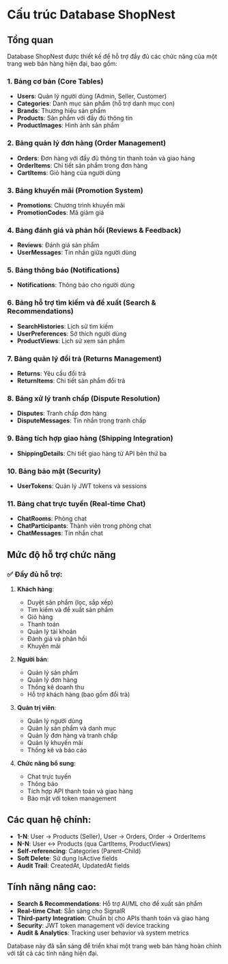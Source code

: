 # Cấu trúc Database ShopNest

## Tổng quan
Database ShopNest được thiết kế để hỗ trợ đầy đủ các chức năng của một trang web bán hàng hiện đại, bao gồm:

### 1. Bảng cơ bản (Core Tables)
- **Users**: Quản lý người dùng (Admin, Seller, Customer)
- **Categories**: Danh mục sản phẩm (hỗ trợ danh mục con)
- **Brands**: Thương hiệu sản phẩm
- **Products**: Sản phẩm với đầy đủ thông tin
- **ProductImages**: Hình ảnh sản phẩm

### 2. Bảng quản lý đơn hàng (Order Management)
- **Orders**: Đơn hàng với đầy đủ thông tin thanh toán và giao hàng
- **OrderItems**: Chi tiết sản phẩm trong đơn hàng
- **CartItems**: Giỏ hàng của người dùng

### 3. Bảng khuyến mãi (Promotion System)
- **Promotions**: Chương trình khuyến mãi
- **PromotionCodes**: Mã giảm giá

### 4. Bảng đánh giá và phản hồi (Reviews & Feedback)
- **Reviews**: Đánh giá sản phẩm
- **UserMessages**: Tin nhắn giữa người dùng

### 5. Bảng thông báo (Notifications)
- **Notifications**: Thông báo cho người dùng

### 6. Bảng hỗ trợ tìm kiếm và đề xuất (Search & Recommendations)
- **SearchHistories**: Lịch sử tìm kiếm
- **UserPreferences**: Sở thích người dùng
- **ProductViews**: Lịch sử xem sản phẩm

### 7. Bảng quản lý đổi trả (Returns Management)
- **Returns**: Yêu cầu đổi trả
- **ReturnItems**: Chi tiết sản phẩm đổi trả

### 8. Bảng xử lý tranh chấp (Dispute Resolution)
- **Disputes**: Tranh chấp đơn hàng
- **DisputeMessages**: Tin nhắn trong tranh chấp

### 9. Bảng tích hợp giao hàng (Shipping Integration)
- **ShippingDetails**: Chi tiết giao hàng từ API bên thứ ba

### 10. Bảng bảo mật (Security)
- **UserTokens**: Quản lý JWT tokens và sessions

### 11. Bảng chat trực tuyến (Real-time Chat)
- **ChatRooms**: Phòng chat
- **ChatParticipants**: Thành viên trong phòng chat
- **ChatMessages**: Tin nhắn chat

## Mức độ hỗ trợ chức năng

### ✅ Đầy đủ hỗ trợ:
1. **Khách hàng**:
   - Duyệt sản phẩm (lọc, sắp xếp)
   - Tìm kiếm và đề xuất sản phẩm
   - Giỏ hàng
   - Thanh toán
   - Quản lý tài khoản
   - Đánh giá và phản hồi
   - Khuyến mãi

2. **Người bán**:
   - Quản lý sản phẩm
   - Quản lý đơn hàng
   - Thống kê doanh thu
   - Hỗ trợ khách hàng (bao gồm đổi trả)

3. **Quản trị viên**:
   - Quản lý người dùng
   - Quản lý sản phẩm và danh mục
   - Quản lý đơn hàng và tranh chấp
   - Quản lý khuyến mãi
   - Thống kê và báo cáo

4. **Chức năng bổ sung**:
   - Chat trực tuyến
   - Thông báo
   - Tích hợp API thanh toán và giao hàng
   - Bảo mật với token management

## Các quan hệ chính:
- **1-N**: User → Products (Seller), User → Orders, Order → OrderItems
- **N-N**: User ↔ Products (qua CartItems, ProductViews)
- **Self-referencing**: Categories (Parent-Child)
- **Soft Delete**: Sử dụng IsActive fields
- **Audit Trail**: CreatedAt, UpdatedAt fields

## Tính năng nâng cao:
- **Search & Recommendations**: Hỗ trợ AI/ML cho đề xuất sản phẩm
- **Real-time Chat**: Sẵn sàng cho SignalR
- **Third-party Integration**: Chuẩn bị cho APIs thanh toán và giao hàng
- **Security**: JWT token management với device tracking
- **Audit & Analytics**: Tracking user behavior và system metrics

Database này đã sẵn sàng để triển khai một trang web bán hàng hoàn chỉnh với tất cả các tính năng hiện đại.
